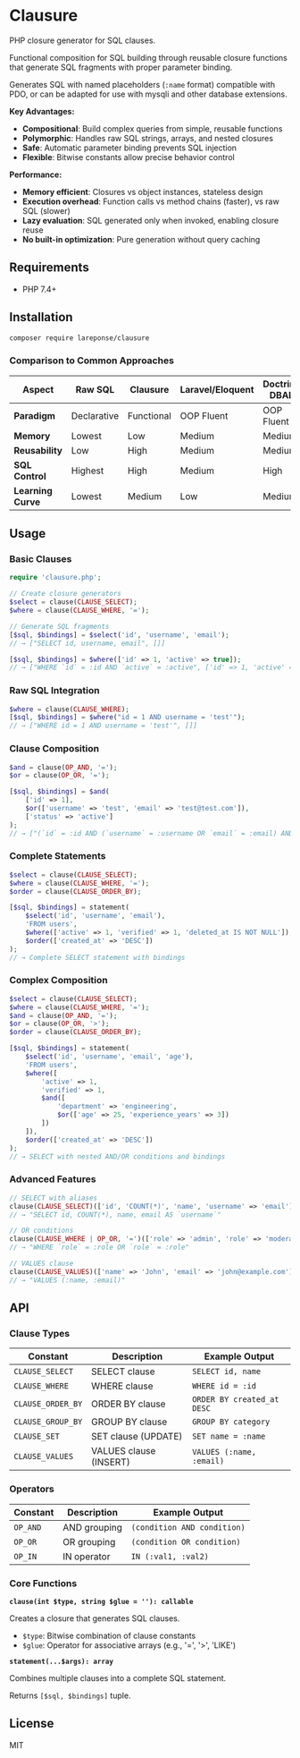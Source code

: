 # Clausure

PHP closure generator for SQL clauses.

Functional composition for SQL building through reusable closure functions that generate SQL fragments with proper parameter binding.

Generates SQL with named placeholders (`:name` format) compatible with PDO, or can be adapted for use with mysqli and other database extensions.

**Key Advantages:**
- **Compositional**: Build complex queries from simple, reusable functions
- **Polymorphic**: Handles raw SQL strings, arrays, and nested closures  
- **Safe**: Automatic parameter binding prevents SQL injection
- **Flexible**: Bitwise constants allow precise behavior control

**Performance:**
- **Memory efficient**: Closures vs object instances, stateless design
- **Execution overhead**: Function calls vs method chains (faster), vs raw SQL (slower)
- **Lazy evaluation**: SQL generated only when invoked, enabling closure reuse
- **No built-in optimization**: Pure generation without query caching


## Requirements
- PHP 7.4+

## Installation
```bash
composer require lareponse/clausure
```

### Comparison to Common Approaches

| Aspect | Raw SQL | Clausure | Laravel/Eloquent | Doctrine DBAL |
|--------|---------|----------|------------------|---------------|
| **Paradigm** | Declarative | Functional | OOP Fluent | OOP Fluent |
| **Memory** | Lowest | Low | Medium | Medium |
| **Reusability** | Low | High | Medium | Medium |
| **SQL Control** | Highest | High | Medium | High |
| **Learning Curve** | Lowest | Medium | Low | Medium |


## Usage

### Basic Clauses

```php
require 'clausure.php';

// Create closure generators
$select = clause(CLAUSE_SELECT);
$where = clause(CLAUSE_WHERE, '=');

// Generate SQL fragments
[$sql, $bindings] = $select('id', 'username', 'email');
// → ["SELECT id, username, email", []]

[$sql, $bindings] = $where(['id' => 1, 'active' => true]);
// → ["WHERE `id` = :id AND `active` = :active", ['id' => 1, 'active' => true]]
```

### Raw SQL Integration

```php
$where = clause(CLAUSE_WHERE);
[$sql, $bindings] = $where("id = 1 AND username = 'test'");
// → ["WHERE id = 1 AND username = 'test'", []]
```

### Clause Composition

```php
$and = clause(OP_AND, '=');
$or = clause(OP_OR, '=');

[$sql, $bindings] = $and(
    ['id' => 1],
    $or(['username' => 'test', 'email' => 'test@test.com']),
    ['status' => 'active']
);
// → ["(`id` = :id AND (`username` = :username OR `email` = :email) AND `status` = :status)", {...bindings}]
```

### Complete Statements

```php
$select = clause(CLAUSE_SELECT);
$where = clause(CLAUSE_WHERE, '=');
$order = clause(CLAUSE_ORDER_BY);

[$sql, $bindings] = statement(
    $select('id', 'username', 'email'),
    'FROM users',
    $where(['active' => 1, 'verified' => 1, 'deleted_at IS NOT NULL']),
    $order(['created_at' => 'DESC'])
);
// → Complete SELECT statement with bindings
```

### Complex Composition

```php
$select = clause(CLAUSE_SELECT);
$where = clause(CLAUSE_WHERE, '=');
$and = clause(OP_AND, '=');
$or = clause(OP_OR, '>');
$order = clause(CLAUSE_ORDER_BY);

[$sql, $bindings] = statement(
    $select('id', 'username', 'email', 'age'),
    'FROM users',
    $where([
        'active' => 1,
        'verified' => 1,
        $and([
            'department' => 'engineering',
            $or(['age' => 25, 'experience_years' => 3])
        ])
    ]),
    $order(['created_at' => 'DESC'])
);
// → SELECT with nested AND/OR conditions and bindings
```

### Advanced Features

```php
// SELECT with aliases
clause(CLAUSE_SELECT)(['id', 'COUNT(*)', 'name', 'username' => 'email']);
// → "SELECT id, COUNT(*), name, email AS `username`"

// OR conditions
clause(CLAUSE_WHERE | OP_OR, '=')(['role' => 'admin', 'role' => 'moderator']);
// → "WHERE `role` = :role OR `role` = :role"

// VALUES clause
clause(CLAUSE_VALUES)(['name' => 'John', 'email' => 'john@example.com']);
// → "VALUES (:name, :email)"
```

## API

### Clause Types

| Constant | Description | Example Output |
|----------|-------------|----------------|
| `CLAUSE_SELECT` | SELECT clause | `SELECT id, name` |
| `CLAUSE_WHERE` | WHERE clause | `WHERE id = :id` |
| `CLAUSE_ORDER_BY` | ORDER BY clause | `ORDER BY created_at DESC` |
| `CLAUSE_GROUP_BY` | GROUP BY clause | `GROUP BY category` |
| `CLAUSE_SET` | SET clause (UPDATE) | `SET name = :name` |
| `CLAUSE_VALUES` | VALUES clause (INSERT) | `VALUES (:name, :email)` |

### Operators

| Constant | Description | Example Output |
|----------|-------------|----------------|
| `OP_AND` | AND grouping | `(condition AND condition)` |
| `OP_OR` | OR grouping | `(condition OR condition)` |
| `OP_IN` | IN operator | `IN (:val1, :val2)` |

### Core Functions

**`clause(int $type, string $glue = ''): callable`**

Creates a closure that generates SQL clauses.

- `$type`: Bitwise combination of clause constants
- `$glue`: Operator for associative arrays (e.g., '=', '>', 'LIKE')

**`statement(...$args): array`**

Combines multiple clauses into a complete SQL statement.

Returns `[$sql, $bindings]` tuple.



## License

MIT
